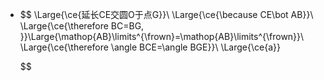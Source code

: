 -
  $$
  \Large{\ce{延长CE交圆O于点G}}\\
  \Large{\ce{\because CE\bot AB}}\\
  \Large{\ce{\therefore BC=BG, }}\Large{\mathop{AB}\limits^{\frown}=\mathop{AB}\limits^{\frown}}\\
  \Large{\ce{\therefore \angle BCE=\angle BGE}}\\
  \Large{\ce{a}}
  
  
  
  
  $$